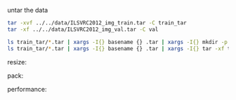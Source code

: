

untar the data

```bash
tar -xvf ../../data/ILSVRC2012_img_train.tar -C train_tar
tar -xf ../../data/ILSVRC2012_img_val.tar -C val

ls train_tar/*.tar | xargs -I{} basename {} .tar | xargs -I{} mkdir -p train/{}
ls train_tar/*.tar | xargs -I{} basename {} .tar | xargs -I{} tar -xf train_tar/{}.tar -C train/{}
```

resize:

pack:

performance:

